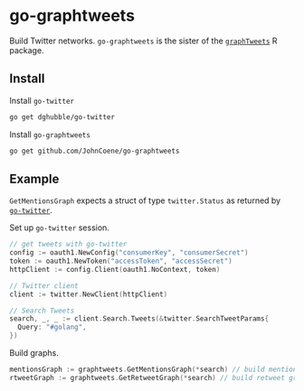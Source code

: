 # go-graphtweets

Build Twitter networks. `go-graphtweets` is the sister of the [`graphTweets`](https://github.com/JohnCoene/graphTweets) R package.

## Install

Install `go-twitter`

```bash
go get dghubble/go-twitter
```

Install `go-graphtweets`

```bash
go get github.com/JohnCoene/go-graphtweets
```

## Example

`GetMentionsGraph` expects a struct of type `twitter.Status` as returned by [`go-twitter`](https://github.com/dghubble/go-twitter).

Set up `go-twitter` session.

```go
// get tweets with go-twitter
config := oauth1.NewConfig("consumerKey", "consumerSecret")
token := oauth1.NewToken("accessToken", "accessSecret")
httpClient := config.Client(oauth1.NoContext, token)

// Twitter client
client := twitter.NewClient(httpClient)

// Search Tweets
search, _, _ := client.Search.Tweets(&twitter.SearchTweetParams{
  Query: "#golang",
})
```

Build graphs.

```go
mentionsGraph := graphtweets.GetMentionsGraph(*search) // build mentions graph
rtweetGraph := graphtweets.GetRetweetGraph(*search) // build retweet graph
```